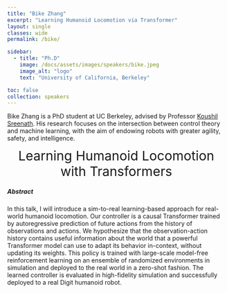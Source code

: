 ```yaml
---
title: "Bike Zhang"
excerpt: "Learning Humanoid Locomotion via Transformer"
layout: single 
classes: wide
permalink: /bike/

sidebar:
  - title: "Ph.D"
    image: /docs/assets/images/speakers/bike.jpeg
    image_alt: "logo"
    text: "University of California, Berkeley"

toc: false 
collection: speakers
---
```

Bike Zhang is a PhD student at UC Berkeley, advised by Professor [Koushil Sreenath](https://me.berkeley.edu/people/koushil-sreenath/). His research focuses on the intersection between control theory and machine learning, with the aim of endowing robots with greater agility, safety, and intelligence.


<center style="font-size:30px">
Learning Humanoid Locomotion with Transformers
</center>



##### Abstract
In this talk, I will introduce a sim-to-real learning-based approach for real-world humanoid locomotion. Our controller is a causal Transformer trained by autoregressive prediction of future actions from the history of observations and actions. We hypothesize that the observation-action history contains useful information about the world that a powerful Transformer model can use to adapt its behavior in-context, without updating its weights. This policy is trained with large-scale model-free reinforcement learning on an ensemble of randomized environments in simulation and deployed to the real world in a zero-shot fashion. The learned controller is evaluated in high-fidelity simulation and successfully deployed to a real Digit humanoid robot.



